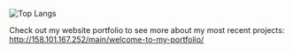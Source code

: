 ![Top Langs](https://github-readme-stats.vercel.app/api/top-langs/?username=aizej&theme=tokyonight)

Check out my website portfolio to see more about my most recent projects: 
http://158.101.167.252/main/welcome-to-my-portfolio/
